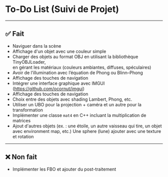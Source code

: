 # To-Do List (Suivi de Projet)

---

## ✅ Fait

- Naviguer dans la scène  
- Affichage d'un objet avec une couleur simple  
- Charger des objets au format OBJ en utilisant la bibliothèque TinyOBJLoader,  
  en gérant les matériaux (couleurs ambiantes, diffuses, spéculaires)  
- Avoir de l’illumination avec l’équation de Phong ou Blinn–Phong
- Affichage des touches de navigation  
- Intégrer une interface graphique avec IMGUI (https://github.com/ocornut/imgui)
- Affichage des touches de navigation  
- Choix entre des objets avec shading Lambert, Phong, etc.  
- Utiliser un UBO pour la projection + caméra et un autre pour la transformation  
- Implémenter une classe `mat4` en C++ incluant la multiplication de matrices
- Ajout d'autres objets (ex. : une étoile, un autre vaisseau qui tire, un objet avec environment map, etc.) Une sphere (lune) ajouter avec une texture et rotation 

---

## ❌ Non fait
- Implémenter les FBO et ajouter du post-traitement  


